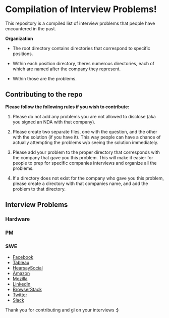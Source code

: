 # Compilation of Interview Problems!

This repository is a compiled list of interview problems that people have encountered in the past.

**Organization**

* The root directory contains directories that correspond to specific positions.  

*  Within each position directory, theres numerous directories, each of which are named after the company they represent.

* Within those are the problems.

## Contributing to the repo

**Please follow the following rules if you wish to contribute:**

1. Please do not add any problems you are not allowed to disclose (aka you signed an NDA with that company).  

2. Please create two separate files, one with the question, and the other with the solution (if you have it). This way people can have a chance of actually attempting the problems w/o seeing the solution immediately.

3. Please add your problem to the proper directory that corresponds with the company that gave you this problem. This will make it easier for people to prep for specific companies interviews and organize all the problems.

4. If a directory does not exist for the company who gave you this problem, please create a directory with that companies name, and add the problem to that directory.


## Interview Problems

### Hardware


### PM


### SWE

- [Facebook](https://github.com/DonaldMcRonald/Interview-Problems-Practice/tree/master/SWE/Facebook)
- [Tableau](https://github.com/DonaldMcRonald/Interview-Problems-Practice/tree/master/SWE/Tableau)
- [HearsaySocial](https://github.com/DonaldMcRonald/Interview-Problems-Practice/tree/master/SWE/HearsaySocial)
- [Amazon]()
- [Mozilla]()
- [LinkedIn]()
- [BrowserStack]()
- [Twitter]()
- [Slack]()



Thank you for contributing and gl on your interviews **:)**
